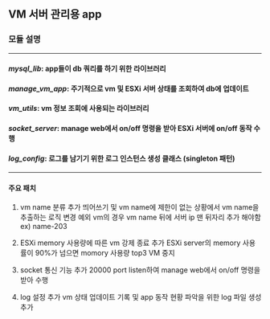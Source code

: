 ## VM 서버 관리용 app
### 모듈 설명

---
#### *mysql_lib*: app들이 db 쿼리를 하기 위한 라이브러리
#### *manage_vm_app*: 주기적으로 vm 및 ESXi 서버 상태를 조회하여 db에 업데이트
#### *vm_utils*: vm 정보 조회에 사용되는 라이브러리
#### *socket_server*: manage web에서 on/off 명령을 받아 ESXi 서버에 on/off 동작 수행
#### *log_config*: 로그를 남기기 위한 로그 인스턴스 생성 클래스 (singleton 패턴)
---
#### 주요 패치
1) vm name 분류 추가
띄어쓰기 및 vm name에 제한이 없는 상황에서 vm name을 추출하는 로직 변경
예외 vm의 경우 vm name 뒤에 서버 ip 맨 뒤자리 추가 해야함 ex) name-203

2) ESXi memory 사용량에 따른 vm 강제 종료 추가
ESXi server의 memory 사용률이 90%가 넘으면 momory 사용량 top3 VM 중지

3) socket 통신 기능 추가
20000 port listen하여 manage web에서 on/off 명령을 받아 수행

4) log 설정 추가
vm 상태 업데이트 기록 및 app 동작 현황 파악을 위한 log 파일 생성 추가
